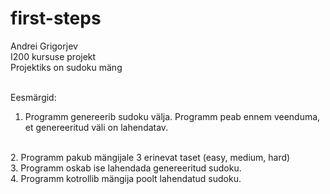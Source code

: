 # first-steps
Andrei Grigorjev
<br>
I200 kursuse projekt
<br>
Projektiks on sudoku mäng
<br><br>

Eesmärgid:
<br>
1. Programm genereerib sudoku välja. Programm peab ennem veenduma, et genereeritud väli on lahendatav.
<br>
2. Programm pakub mängijale 3 erinevat taset (easy, medium, hard)
<br>
3. Programm  oskab ise lahendada genereeritud sudoku.
<br>
4. Programm kotrollib mängija poolt lahendatud sudoku.
